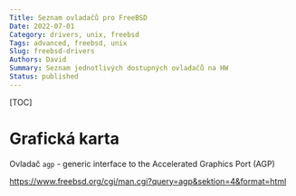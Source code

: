 ```yaml
---
Title: Seznam ovladačů pro FreeBSD
Date: 2022-07-01
Category: drivers, unix, freebsd
Tags: advanced, freebsd, unix
Slug: freebsd-drivers
Authors: David
Summary: Seznam jednotlivých dostupných ovladačů na HW
Status: published
---
```


[TOC]

# Grafická karta

Ovladač `agp` - generic interface to the Accelerated Graphics Port (AGP)

https://www.freebsd.org/cgi/man.cgi?query=agp&sektion=4&format=html